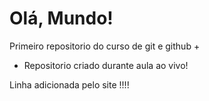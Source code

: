 # Olá, Mundo!
 Primeiro repositorio do curso de git e github
+
+ Repositorio criado durante aula ao vivo!

Linha adicionada pelo site !!!!
